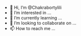 - 👋 Hi, I’m @Chakrabortylili
- 👀 I’m interested in ...
- 🌱 I’m currently learning ...
- 💞️ I’m looking to collaborate on ...
- 📫 How to reach me ...

<!---
Chakrabortylili/Chakrabortylili is a ✨ special ✨ repository because its `README.md` (this file) appears on your GitHub profile.
You can click the Preview link to take a look at your changes.
--->
